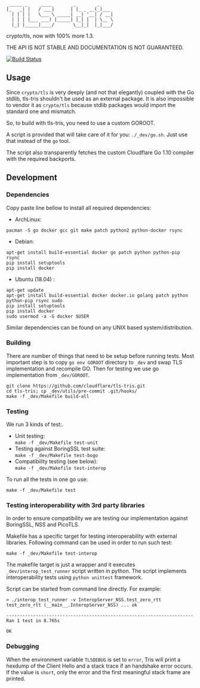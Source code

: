 ```
 _____ _     ____        _        _
|_   _| |   / ___|      | |_ _ __(_)___
  | | | |   \___ \ _____| __| '__| / __|
  | | | |___ ___) |_____| |_| |  | \__ \
  |_| |_____|____/       \__|_|  |_|___/

```

crypto/tls, now with 100% more 1.3.

THE API IS NOT STABLE AND DOCUMENTATION IS NOT GUARANTEED.

[![Build Status](https://travis-ci.org/cloudflare/tls-tris.svg?branch=master)](https://travis-ci.org/cloudflare/tls-tris)

## Usage

Since `crypto/tls` is very deeply (and not that elegantly) coupled with the Go stdlib,
tls-tris shouldn't be used as an external package.  It is also impossible to vendor it
as `crypto/tls` because stdlib packages would import the standard one and mismatch.

So, to build with tls-tris, you need to use a custom GOROOT.

A script is provided that will take care of it for you: `./_dev/go.sh`.
Just use that instead of the `go` tool.

The script also transparently fetches the custom Cloudflare Go 1.10 compiler with the required backports.

## Development

### Dependencies

Copy paste line bellow to install all required dependencies:

* ArchLinux:
```
pacman -S go docker gcc git make patch python2 python-docker rsync
```

* Debian:
```
apt-get install build-essential docker go patch python python-pip rsync
pip install setuptools
pip install docker
```

* Ubuntu (18.04) :
```
apt-get update
apt-get install build-essential docker docker.io golang patch python python-pip rsync sudo
pip install setuptools
pip install docker
sudo usermod -a -G docker $USER
```

Similar dependencies can be found on any UNIX based system/distribution.

### Building

There are number of things that need to be setup before running tests. Most important step is to copy ``go env GOROOT`` directory to ``_dev`` and swap TLS implementation and recompile GO. Then for testing we use go implementation from ``_dev/GOROOT``.

```
git clone https://github.com/cloudflare/tls-tris.git
cd tls-tris; cp _dev/utils/pre-commit .git/hooks/ 
make -f _dev/Makefile build-all
```

### Testing

We run 3 kinds of test:.

* Unit testing: <br/>``make -f _dev/Makefile test-unit``
* Testing against BoringSSL test suite: <br/>``make -f _dev/Makefile test-bogo``
* Compatibility testing (see below):<br/>``make -f _dev/Makefile test-interop``

To run all the tests in one go use:
```
make -f _dev/Makefile test
```

### Testing interoperability with 3rd party libraries

In order to ensure compatibility we are testing our implementation against BoringSSL, NSS and PicoTLS.

Makefile has a specific target for testing interoperability with external libraries. Following command can be used in order to run such test:

```
make -f _dev/Makefile test-interop
```

The makefile target is just a wrapper and it executes ``_dev/interop_test_runner`` script written in python. The script implements interoperability tests using ``python unittest`` framework. 

Script can be started from command line directly. For example:

```
> ./interop_test_runner -v InteropServer_NSS.test_zero_rtt
test_zero_rtt (__main__.InteropServer_NSS) ... ok

----------------------------------------------------------------------
Ran 1 test in 8.765s

OK
```

### Debugging

When the environment variable `TLSDEBUG` is set to `error`, Tris will print a hexdump of the Client Hello and a stack trace if an handshake error occurs. If the value is `short`, only the error and the first meaningful stack frame are printed.
